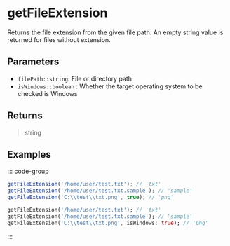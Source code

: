 # getFileExtension <Lang js dart />

<NodeRequired en />

Returns the file extension from the given file path. An empty string value is returned for files without extension.

## Parameters

- `filePath::string`: File or directory path
- `isWindows::boolean` <DartNamed />: Whether the target operating system to be checked is Windows

## Returns

> string

## Examples

::: code-group

```javascript [JavaScript]
getFileExtension('/home/user/test.txt'); // 'txt'
getFileExtension('/home/user/test.txt.sample'); // 'sample'
getFileExtension('C:\\test\\txt.png', true); // 'png'
```

```dart [Dart]
getFileExtension('/home/user/test.txt'); // 'txt'
getFileExtension('/home/user/test.txt.sample'); // 'sample'
getFileExtension('C:\\test\\txt.png', isWindows: true); // 'png'
```

:::
